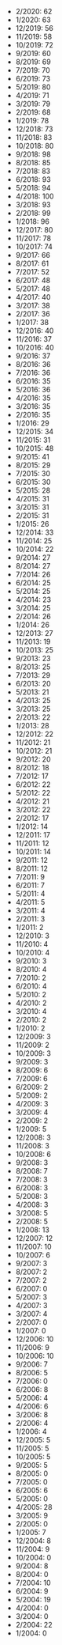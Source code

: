 *  2/2020: 62
*  1/2020: 63
*  12/2019: 56
*  11/2019: 58
*  10/2019: 72
*  9/2019: 60
*  8/2019: 69
*  7/2019: 70
*  6/2019: 73
*  5/2019: 80
*  4/2019: 71
*  3/2019: 79
*  2/2019: 68
*  1/2019: 78
*  12/2018: 73
*  11/2018: 83
*  10/2018: 80
*  9/2018: 98
*  8/2018: 85
*  7/2018: 83
*  6/2018: 93
*  5/2018: 94
*  4/2018: 100
*  3/2018: 93
*  2/2018: 99
*  1/2018: 96
*  12/2017: 80
*  11/2017: 78
*  10/2017: 74
*  9/2017: 66
*  8/2017: 61
*  7/2017: 52
*  6/2017: 48
*  5/2017: 48
*  4/2017: 40
*  3/2017: 38
*  2/2017: 36
*  1/2017: 38
*  12/2016: 40
*  11/2016: 37
*  10/2016: 40
*  9/2016: 37
*  8/2016: 36
*  7/2016: 36
*  6/2016: 35
*  5/2016: 36
*  4/2016: 35
*  3/2016: 35
*  2/2016: 35
*  1/2016: 29
*  12/2015: 34
*  11/2015: 31
*  10/2015: 48
*  9/2015: 41
*  8/2015: 29
*  7/2015: 30
*  6/2015: 30
*  5/2015: 28
*  4/2015: 31
*  3/2015: 31
*  2/2015: 31
*  1/2015: 26
*  12/2014: 33
*  11/2014: 25
*  10/2014: 22
*  9/2014: 27
*  8/2014: 27
*  7/2014: 26
*  6/2014: 25
*  5/2014: 25
*  4/2014: 23
*  3/2014: 25
*  2/2014: 26
*  1/2014: 26
*  12/2013: 27
*  11/2013: 19
*  10/2013: 25
*  9/2013: 23
*  8/2013: 25
*  7/2013: 29
*  6/2013: 20
*  5/2013: 21
*  4/2013: 25
*  3/2013: 25
*  2/2013: 22
*  1/2013: 28
*  12/2012: 22
*  11/2012: 21
*  10/2012: 21
*  9/2012: 20
*  8/2012: 18
*  7/2012: 17
*  6/2012: 22
*  5/2012: 22
*  4/2012: 21
*  3/2012: 22
*  2/2012: 17
*  1/2012: 14
*  12/2011: 17
*  11/2011: 12
*  10/2011: 14
*  9/2011: 12
*  8/2011: 12
*  7/2011: 9
*  6/2011: 7
*  5/2011: 4
*  4/2011: 5
*  3/2011: 4
*  2/2011: 3
*  1/2011: 2
*  12/2010: 3
*  11/2010: 4
*  10/2010: 4
*  9/2010: 3
*  8/2010: 4
*  7/2010: 2
*  6/2010: 4
*  5/2010: 2
*  4/2010: 2
*  3/2010: 4
*  2/2010: 2
*  1/2010: 2
*  12/2009: 3
*  11/2009: 2
*  10/2009: 3
*  9/2009: 3
*  8/2009: 6
*  7/2009: 6
*  6/2009: 2
*  5/2009: 2
*  4/2009: 3
*  3/2009: 4
*  2/2009: 2
*  1/2009: 5
*  12/2008: 3
*  11/2008: 3
*  10/2008: 6
*  9/2008: 3
*  8/2008: 7
*  7/2008: 3
*  6/2008: 3
*  5/2008: 3
*  4/2008: 3
*  3/2008: 5
*  2/2008: 5
*  1/2008: 13
*  12/2007: 12
*  11/2007: 10
*  10/2007: 6
*  9/2007: 3
*  8/2007: 2
*  7/2007: 2
*  6/2007: 0
*  5/2007: 3
*  4/2007: 3
*  3/2007: 4
*  2/2007: 0
*  1/2007: 0
*  12/2006: 10
*  11/2006: 9
*  10/2006: 10
*  9/2006: 7
*  8/2006: 5
*  7/2006: 0
*  6/2006: 8
*  5/2006: 4
*  4/2006: 6
*  3/2006: 8
*  2/2006: 4
*  1/2006: 4
*  12/2005: 5
*  11/2005: 5
*  10/2005: 5
*  9/2005: 5
*  8/2005: 0
*  7/2005: 0
*  6/2005: 6
*  5/2005: 0
*  4/2005: 28
*  3/2005: 9
*  2/2005: 0
*  1/2005: 7
*  12/2004: 8
*  11/2004: 9
*  10/2004: 0
*  9/2004: 8
*  8/2004: 0
*  7/2004: 10
*  6/2004: 9
*  5/2004: 19
*  4/2004: 0
*  3/2004: 0
*  2/2004: 22
*  1/2004: 0